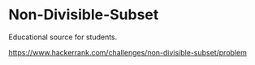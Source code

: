 # Non-Divisible-Subset
Educational source for students.

https://www.hackerrank.com/challenges/non-divisible-subset/problem

